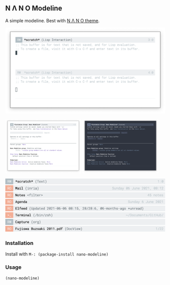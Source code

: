 ## N Λ N O Modeline

A simple modeline. Best with [N Λ N O theme](https://github.com/rougier/nano-theme).

![](images/nano-modeline.png)

<div>
<img src="./images/nano-modeline-light.png" width=47.5%>
<img src="./images/nano-modeline-dark.png"  width=47.5%>
</div>

![](images/nano-modeline-default.png)
![](images/nano-modeline-mu4e.png)
![](images/nano-modeline-deft.png)
![](images/nano-modeline-agenda.png)
![](images/nano-modeline-elfeed.png)
![](images/nano-modeline-term.png)
![](images/nano-modeline-capture.png)
![](images/nano-modeline-docview.png)


### Installation

Install with `M-: (package-install nano-modeline)`


### Usage

```
(nano-modeline)
```

